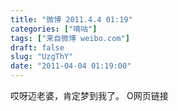 ```yaml
---
title: "微博 2011.4.4 01:19"
categories: ["嘀咕"]
tags: ["来自微博 weibo.com"]
draft: false
slug: "UzgThY"
date: "2011-04-04 01:19:00"
---
```


<p>哎呀迈老婆，肯定梦到我了。 O网页链接 ​​​​</p>
